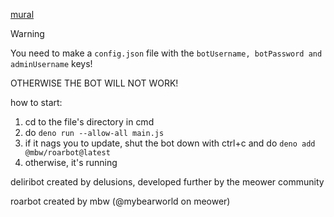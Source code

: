 [mural](https://u.cubeupload.com/zzbooplister/d0fFrame1.png)

> [!WARNING]
> You need to make a ``config.json`` file with the ```botUsername, botPassword and adminUsername``` keys!
> 
> OTHERWISE THE BOT WILL NOT WORK!

how to start:
1. cd to the file's directory in cmd
2. do `deno run --allow-all main.js`
3. if it nags you to update, shut the bot down with ctrl+c and do `deno add @mbw/roarbot@latest`
4. otherwise, it's running

deliribot created by delusions, developed further by the meower community

roarbot created by mbw (@mybearworld on meower)
